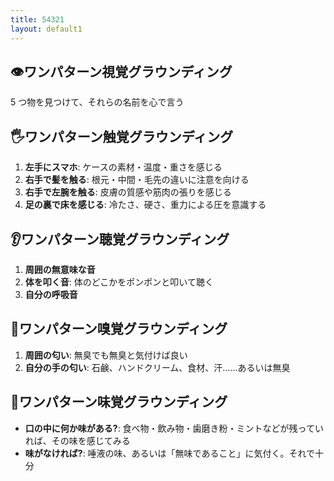 ```yaml
---
title: 54321
layout: default1
---
```

## 👁️ワンパターン視覚グラウンディング

5 つ物を見つけて、それらの名前を心で言う

## 🖐ワンパターン触覚グラウンディング

1. **左手にスマホ**: ケースの素材・温度・重さを感じる
2. **右手で髪を触る**: 根元・中間・毛先の違いに注意を向ける
3. **右手で左腕を触る**: 皮膚の質感や筋肉の張りを感じる
4. **足の裏で床を感じる**: 冷たさ、硬さ、重力による圧を意識する

## 👂ワンパターン聴覚グラウンディング

1. **周囲の無意味な音**
2. **体を叩く音**: 体のどこかをポンポンと叩いて聴く
3. **自分の呼吸音**

## 👃ワンパターン嗅覚グラウンディング

1. **周囲の匂い**: 無臭でも無臭と気付けば良い
2. **自分の手の匂い**: 石鹸、ハンドクリーム、食材、汗……あるいは無臭

## 👅ワンパターン味覚グラウンディング

- **口の中に何か味がある?**:
食べ物・飲み物・歯磨き粉・ミントなどが残っていれば、その味を感じてみる
- **味がなければ?**:
唾液の味、あるいは「無味であること」に気付く。それで十分
